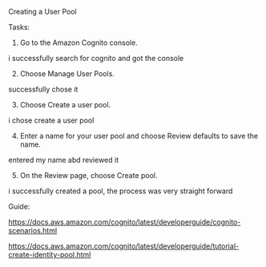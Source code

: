 Creating a User Pool

Tasks: 
1. Go to the Amazon Cognito console.

i successfully search for cognito and got the console

2. Choose Manage User Pools.

successfully chose it 

3. Choose Create a user pool.

i chose create a user pool

4. Enter a name for your user pool and choose Review defaults to save the name.

entered my name abd reviewed it 

5. On the Review page, choose Create pool.

i successfully created a pool, the process was very straight forward



Guide:

https://docs.aws.amazon.com/cognito/latest/developerguide/cognito-scenarios.html

https://docs.aws.amazon.com/cognito/latest/developerguide/tutorial-create-identity-pool.html
